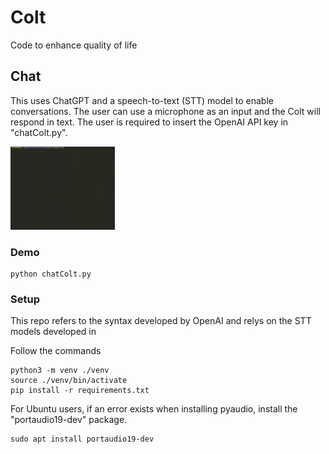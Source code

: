 # Colt
Code to enhance quality of life

## Chat
This uses ChatGPT and a speech-to-text (STT) model to enable conversations. The user can use a microphone as an input and the Colt will respond in text. The user is required to insert the OpenAI API key in "chatColt.py".

![](./Chat/docs/chatTest.gif)

### Demo

```
python chatColt.py
```

### Setup

This repo refers to the syntax developed by OpenAI and relys on the STT models developed in 

Follow the commands 

```
python3 -m venv ./venv
source ./venv/bin/activate
pip install -r requirements.txt
```

For Ubuntu users, if an error exists when installing pyaudio, install the "portaudio19-dev" package.

```
sudo apt install portaudio19-dev
```
